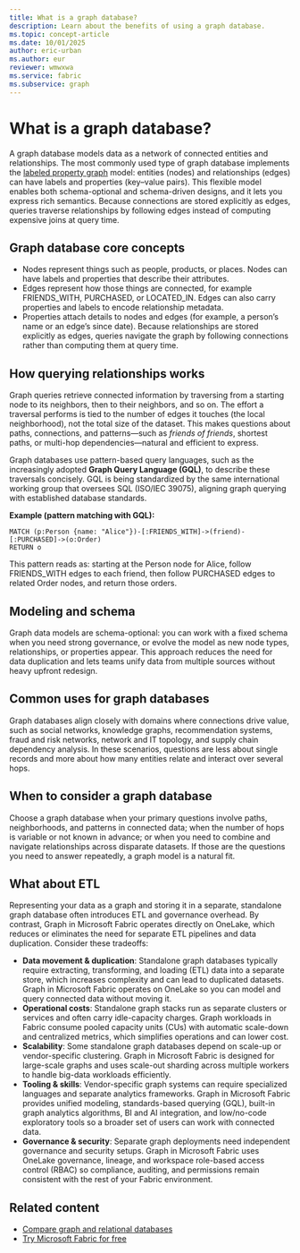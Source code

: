 ```yaml
---
title: What is a graph database?
description: Learn about the benefits of using a graph database.
ms.topic: concept-article
ms.date: 10/01/2025
author: eric-urban
ms.author: eur
reviewer: wmwxwa
ms.service: fabric
ms.subservice: graph
---
```


# What is a graph database?

A graph database models data as a network of connected entities and relationships. The most commonly used type of graph database implements the [labeled property graph](graph-data-models.md#labeled-property-graph-lpg) model: entities (nodes) and relationships (edges) can have labels and properties (key–value pairs). This flexible model enables both schema-optional and schema-driven designs, and it lets you express rich semantics. Because connections are stored explicitly as edges, queries traverse relationships by following edges instead of computing expensive joins at query time.

## Graph database core concepts

- Nodes represent things such as people, products, or places. Nodes can have labels and properties that describe their attributes.
- Edges represent how those things are connected, for example FRIENDS_WITH, PURCHASED, or LOCATED_IN. Edges can also carry properties and labels to encode relationship metadata.
- Properties attach details to nodes and edges (for example, a person’s name or an edge’s since date). Because relationships are stored explicitly as edges, queries navigate the graph by following connections rather than computing them at query time.

## How querying relationships works

Graph queries retrieve connected information by traversing from a starting node to its neighbors, then to their neighbors, and so on. The effort a traversal performs is tied to the number of edges it touches (the local neighborhood), not the total size of the dataset. This makes questions about paths, connections, and patterns—such as *friends of friends*, shortest paths, or multi-hop dependencies—natural and efficient to express.

Graph databases use pattern-based query languages, such as the increasingly adopted **Graph Query Language (GQL)**, to describe these traversals concisely. GQL is being standardized by the same international working group that oversees SQL (ISO/IEC 39075), aligning graph querying with established database standards.

**Example (pattern matching with GQL):**
```gql
MATCH (p:Person {name: "Alice"})-[:FRIENDS_WITH]->(friend)-[:PURCHASED]->(o:Order)
RETURN o
```

This pattern reads as: starting at the Person node for Alice, follow FRIENDS_WITH edges to each friend, then follow PURCHASED edges to related Order nodes, and return those orders.

## Modeling and schema

Graph data models are schema-optional: you can work with a fixed schema when you need strong governance, or evolve the model as new node types, relationships, or properties appear. This approach reduces the need for data duplication and lets teams unify data from multiple sources without heavy upfront redesign.

## Common uses for graph databases

Graph databases align closely with domains where connections drive value, such as social networks, knowledge graphs, recommendation systems, fraud and risk networks, network and IT topology, and supply chain dependency analysis. In these scenarios, questions are less about single records and more about how many entities relate and interact over several hops.

## When to consider a graph database

Choose a graph database when your primary questions involve paths, neighborhoods, and patterns in connected data; when the number of hops is variable or not known in advance; or when you need to combine and navigate relationships across disparate datasets. If those are the questions you need to answer repeatedly, a graph model is a natural fit.

## What about ETL

Representing your data as a graph and storing it in a separate, standalone graph database often introduces ETL and governance overhead. By contrast, Graph in Microsoft Fabric operates directly on OneLake, which reduces or eliminates the need for separate ETL pipelines and data duplication. Consider these tradeoffs:
- **Data movement & duplication**: Standalone graph databases typically require extracting, transforming, and loading (ETL) data into a separate store, which increases complexity and can lead to duplicated datasets. Graph in Microsoft Fabric operates on OneLake so you can model and query connected data without moving it.
- **Operational costs**: Standalone graph stacks run as separate clusters or services and often carry idle-capacity charges. Graph workloads in Fabric consume pooled capacity units (CUs) with automatic scale-down and centralized metrics, which simplifies operations and can lower cost.
- **Scalability**: Some standalone graph databases depend on scale-up or vendor-specific clustering. Graph in Microsoft Fabric is designed for large-scale graphs and uses scale-out sharding across multiple workers to handle big-data workloads efficiently.
- **Tooling & skills**: Vendor-specific graph systems can require specialized languages and separate analytics frameworks. Graph in Microsoft Fabric provides unified modeling, standards-based querying (GQL), built-in graph analytics algorithms, BI and AI integration, and low/no-code exploratory tools so a broader set of users can work with connected data.
- **Governance & security**: Separate graph deployments need independent governance and security setups. Graph in Microsoft Fabric uses OneLake governance, lineage, and workspace role-based access control (RBAC) so compliance, auditing, and permissions remain consistent with the rest of your Fabric environment.

## Related content

- [Compare graph and relational databases](graph-relational-databases.md)
- [Try Microsoft Fabric for free](/fabric/fundamentals/fabric-trial)
